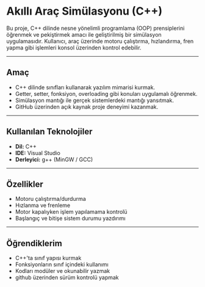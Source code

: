 # Akıllı Araç Simülasyonu (C++)
Bu proje, C++ dilinde nesne yönelimli programlama (OOP) prensiplerini öğrenmek ve pekiştirmek amacı ile geliştirilmiş bir simülasyon uygulamasıdır. Kullanıcı, araç üzerinde motoru çalıştırma, hızlandırma, fren yapma gibi işlemleri konsol üzerinden kontrol edebilir.


---

## Amaç
- C++ dilinde sınıfları kullanarak yazılım mimarisi kurmak.
- Getter, setter, fonksiyon, overloading gibi konuları uygulamalı öğrenmek.
- Simülasyon mantığı ile gerçek sistemlerdeki mantığı yansıtmak.
- GitHub üzerinden açık kaynak proje deneyimi kazanmak.


---

## Kullanılan Teknolojiler
- **Dil:** C++
- **IDE:** Visual Studio
- **Derleyici:** g++ (MinGW / GCC)


---

## Özellikler
- Motoru çalıştırma/durdurma
- Hızlanma ve frenleme
- Motor kapalıyken işlem yapılamama kontrolü
- Başlangıç ve bitişe sistem durumu yazdırımı


---

## Öğrendiklerim
- C++'ta sınıf yapısı kurmak
- Fonksiyonların sınıf içindeki kullanımı
- Kodları modüler ve okunabilir yazmak
- github üzerinden sürüm kontrolü yapmak








